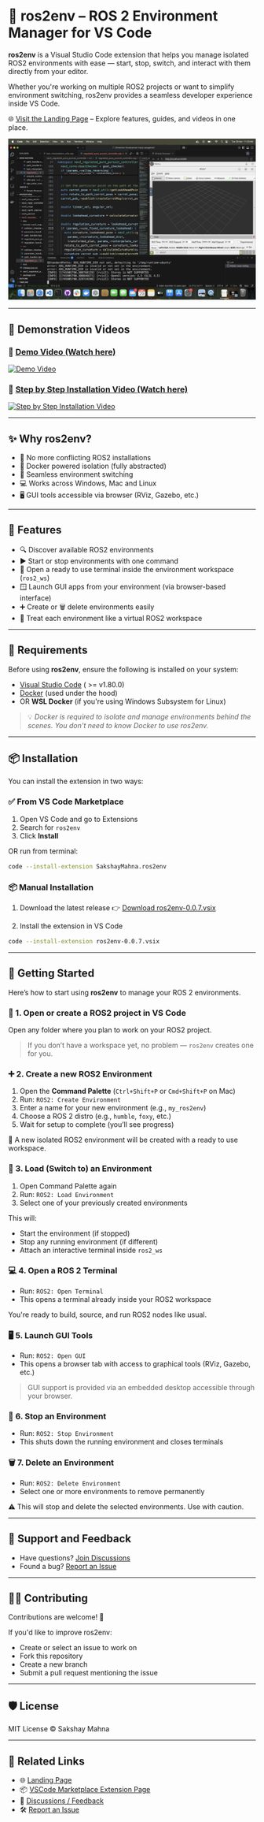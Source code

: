 # 🤖 ros2env – ROS 2 Environment Manager for VS Code

**ros2env** is a Visual Studio Code extension that helps you manage isolated ROS2 environments with ease — start, stop, switch, and interact with them directly from your editor.

Whether you're working on multiple ROS2 projects or want to simplify environment switching, ros2env provides a seamless developer experience inside VS Code.

🌐 [Visit the Landing Page](https://sakshaymahna.github.io/ros2env/) – Explore features, guides, and videos in one place.

![ros2env in action](docs/screenshot.png)

---

## 🎥 Demonstration Videos

### 🎥 [Demo Video (Watch here)](https://youtu.be/L_r-QvbI5Dc)
[![Demo Video](https://img.youtube.com/vi/L_r-QvbI5Dc/0.jpg)](https://youtu.be/L_r-QvbI5Dc)

### 🎥 [Step by Step Installation Video (Watch here)](https://youtu.be/mt8DTLkWNyA)
[![Step by Step Installation Video](https://img.youtube.com/vi/mt8DTLkWNyA/0.jpg)](https://youtu.be/mt8DTLkWNyA)

---

## ✨ Why ros2env?

- 🚀 No more conflicting ROS2 installations
- 🐳 Docker powered isolation (fully abstracted)
- 🔄 Seamless environment switching
- 💻 Works across Windows, Mac and Linux
- 🖥️ GUI tools accessible via browser (RViz, Gazebo, etc.)

---

## 🚀 Features

- 🔍 Discover available ROS2 environments
- ▶️ Start or stop environments with one command
- 🧠 Open a ready to use terminal inside the environment workspace (`ros2_ws`)
- 🪟 Launch GUI apps from your environment (via browser-based interface)
- ➕ Create or 🗑️ delete environments easily
- 🧭 Treat each environment like a virtual ROS2 workspace

---

## 🧰 Requirements

Before using **ros2env**, ensure the following is installed on your system:

- [Visual Studio Code](https://code.visualstudio.com/) ( >= v1.80.0)
- [Docker](https://docs.docker.com/get-docker/) (used under the hood)
- OR **WSL Docker** (if you're using Windows Subsystem for Linux)

> 💡 *Docker is required to isolate and manage environments behind the scenes. You don't need to know Docker to use ros2env.*

---

## 📦 Installation

You can install the extension in two ways:

### ✅ From VS Code Marketplace

1. Open VS Code and go to Extensions
2. Search for `ros2env`
3. Click **Install**

OR run from terminal:
```bash
code --install-extension SakshayMahna.ros2env
```

### 📦 Manual Installation

1. Download the latest release 👉 [Download ros2env-0.0.7.vsix](https://github.com/SakshayMahna/ros2env/releases)

2. Install the extension in VS Code
```bash
code --install-extension ros2env-0.0.7.vsix
```

---

## 🧪 Getting Started

Here’s how to start using **ros2env** to manage your ROS 2 environments.

### 📁 1. Open or create a ROS2 project in VS Code

Open any folder where you plan to work on your ROS2 project.

> If you don’t have a workspace yet, no problem — `ros2env` creates one for you.


### ➕ 2. Create a new ROS2 Environment

1. Open the **Command Palette** (`Ctrl+Shift+P` or `Cmd+Shift+P` on Mac)
2. Run: `ROS2: Create Environment`
3. Enter a name for your new environment (e.g., `my_ros2env`)
4. Choose a ROS 2 distro (e.g., `humble`, `foxy`, etc.)
5. Wait for setup to complete (you’ll see progress)

🎉 A new isolated ROS2 environment will be created with a ready to use workspace.


### 🔁 3. Load (Switch to) an Environment

1. Open Command Palette again
2. Run: `ROS2: Load Environment`
3. Select one of your previously created environments

This will:
- Start the environment (if stopped)
- Stop any running environment (if different)
- Attach an interactive terminal inside `ros2_ws`


### 💻 4. Open a ROS 2 Terminal

- Run: `ROS2: Open Terminal`
- This opens a terminal already inside your ROS2 workspace

You're ready to build, source, and run ROS2 nodes like usual.


### 🖥️ 5. Launch GUI Tools

- Run: `ROS2: Open GUI`
- This opens a browser tab with access to graphical tools (RViz, Gazebo, etc.)

> GUI support is provided via an embedded desktop accessible through your browser.


### 🛑 6. Stop an Environment

- Run: `ROS2: Stop Environment`
- This shuts down the running environment and closes terminals


### 🗑️ 7. Delete an Environment

- Run: `ROS2: Delete Environment`
- Select one or more environments to remove permanently

⚠️ This will stop and delete the selected environments. Use with caution.


---

## 💬 Support and Feedback

- Have questions? [Join Discussions](https://github.com/SakshayMahna/ros2env/discussions)
- Found a bug? [Report an Issue](https://github.com/SakshayMahna/ros2env/issues)

---

## 👨‍💻 Contributing

Contributions are welcome! 🚀

If you'd like to improve ros2env:

- Create or select an issue to work on
- Fork this repository
- Create a new branch
- Submit a pull request mentioning the issue

---

## 🛡️ License

MIT License © Sakshay Mahna

---

## 🧩 Related Links

- 🌐 [Landing Page](https://sakshaymahna.github.io/ros2env/)
- 📦 [VSCode Marketplace Extension Page](https://marketplace.visualstudio.com/items?itemName=SakshayMahna.ros2env)
- 📄 [Discussions / Feedback](https://github.com/SakshayMahna/ros2env/discussions)
- 🛠️ [Report an Issue](https://github.com/SakshayMahna/ros2env/issues)